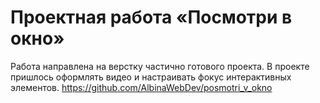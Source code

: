 # Проектная работа «Посмотри в окно»

Работа направлена на верстку частично готового проекта.
В проекте пришлось оформлять видео и настраивать фокус интерактивных элементов.
https://github.com/AlbinaWebDev/posmotri_v_okno
